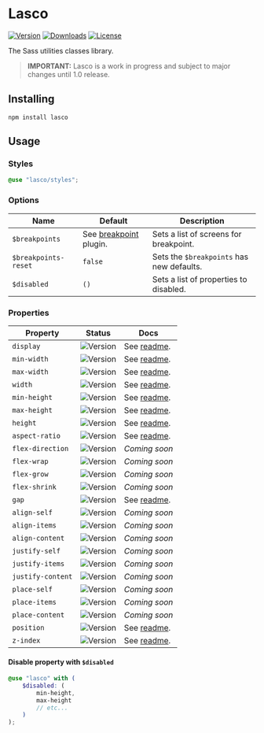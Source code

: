 # Lasco

[![Version](https://flat.badgen.net/npm/v/lasco)](https://www.npmjs.com/package/lasco)
[![Downloads](https://flat.badgen.net/npm/dt/lasco)](https://www.npmjs.com/package/lasco)
[![License](https://flat.badgen.net/npm/license/lasco)](https://www.npmjs.com/package/lasco)

The Sass utilities classes library.

> **IMPORTANT:** Lasco is a work in progress and subject to major changes until 1.0 release.

## Installing

```shell
npm install lasco
```

## Usage

### Styles

```scss
@use "lasco/styles";
```

### Options

| Name                 | Default                                                                                                             | Description                               |
|----------------------|---------------------------------------------------------------------------------------------------------------------|-------------------------------------------|
| `$breakpoints`       | See [breakpoint](https://github.com/sass-collective/sass-collective/tree/master/packages/breakpoint#tokens) plugin. | Sets a list of screens for breakpoint.    |
| `$breakpoints-reset` | `false`                                                                                                             | Sets the `$breakpoints` has new defaults. |
| `$disabled`          | `()`                                                                                                                | Sets a list of properties to disabled.    |

### Properties

| Property          | Status                                          | Docs                                               |
|-------------------|-------------------------------------------------|----------------------------------------------------|
| `display`         | ![Version](https://flat.badgen.net/npm/v/lasco) | See [readme](/src/components/display#readme).      |
| `min-width`       | ![Version](https://flat.badgen.net/npm/v/lasco) | See [readme](/src/components/width/min#readme).    |
| `max-width`       | ![Version](https://flat.badgen.net/npm/v/lasco) | See [readme](/src/components/width/max#readme).    |
| `width`           | ![Version](https://flat.badgen.net/npm/v/lasco) | See [readme](/src/components/width#readme).        |
| `min-height`      | ![Version](https://flat.badgen.net/npm/v/lasco) | See [readme](/src/components/height/min#readme).   |
| `max-height`      | ![Version](https://flat.badgen.net/npm/v/lasco) | See [readme](/src/components/height/max#readme).   |
| `height`          | ![Version](https://flat.badgen.net/npm/v/lasco) | See [readme](/src/components/height#readme).       |
| `aspect-ratio`    | ![Version](https://flat.badgen.net/npm/v/lasco) | See [readme](/src/components/aspect-ratio#readme). |
| `flex-direction`  | ![Version](https://flat.badgen.net/npm/v/lasco) | _Coming soon_                                      |
| `flex-wrap`       | ![Version](https://flat.badgen.net/npm/v/lasco) | _Coming soon_                                      |
| `flex-grow`       | ![Version](https://flat.badgen.net/npm/v/lasco) | _Coming soon_                                      |
| `flex-shrink`     | ![Version](https://flat.badgen.net/npm/v/lasco) | _Coming soon_                                      |
| `gap`             | ![Version](https://flat.badgen.net/npm/v/lasco) | See [readme](/src/components/gap#readme).          |
| `align-self`      | ![Version](https://flat.badgen.net/npm/v/lasco) | _Coming soon_                                      |
| `align-items`     | ![Version](https://flat.badgen.net/npm/v/lasco) | _Coming soon_                                      |
| `align-content`   | ![Version](https://flat.badgen.net/npm/v/lasco) | _Coming soon_                                      |
| `justify-self`    | ![Version](https://flat.badgen.net/npm/v/lasco) | _Coming soon_                                      |
| `justify-items`   | ![Version](https://flat.badgen.net/npm/v/lasco) | _Coming soon_                                      |
| `justify-content` | ![Version](https://flat.badgen.net/npm/v/lasco) | _Coming soon_                                      |
| `place-self`      | ![Version](https://flat.badgen.net/npm/v/lasco) | _Coming soon_                                      |
| `place-items`     | ![Version](https://flat.badgen.net/npm/v/lasco) | _Coming soon_                                      |
| `place-content`   | ![Version](https://flat.badgen.net/npm/v/lasco) | _Coming soon_                                      |
| `position`        | ![Version](https://flat.badgen.net/npm/v/lasco) | See [readme](/src/components/position#readme).     |
| `z-index`         | ![Version](https://flat.badgen.net/npm/v/lasco) | See [readme](/src/components/z-index#readme).      |

#### Disable property with `$disabled`

```scss
@use "lasco" with (
    $disabled: (
        min-height,
        max-height
        // etc...
    )
);
```
